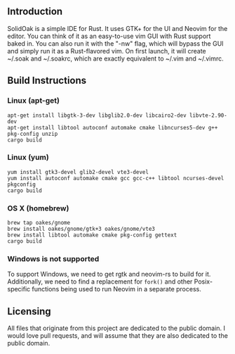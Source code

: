 ## Introduction

SolidOak is a simple IDE for Rust. It uses GTK+ for the UI and Neovim for the editor. You can think of it as an easy-to-use vim GUI with Rust support baked in. You can also run it with the "-nw" flag, which will bypass the GUI and simply run it as a Rust-flavored vim. On first launch, it will create ~/.soak and ~/.soakrc, which are exactly equivalent to ~/.vim and ~/.vimrc.

## Build Instructions

### Linux (apt-get)

```Shell
apt-get install libgtk-3-dev libglib2.0-dev libcairo2-dev libvte-2.90-dev
apt-get install libtool autoconf automake cmake libncurses5-dev g++ pkg-config unzip
cargo build
```

### Linux (yum)


```Shell
yum install gtk3-devel glib2-devel vte3-devel
yum install autoconf automake cmake gcc gcc-c++ libtool ncurses-devel pkgconfig
cargo build
```

### OS X (homebrew)

```Shell
brew tap oakes/gnome
brew install oakes/gnome/gtk+3 oakes/gnome/vte3
brew install libtool automake cmake pkg-config gettext
cargo build
```

### Windows is not supported

To support Windows, we need to get rgtk and neovim-rs to build for it. Additionally, we need to find a replacement for `fork()` and other Posix-specific functions being used to run Neovim in a separate process.

## Licensing

All files that originate from this project are dedicated to the public domain. I would love pull requests, and will assume that they are also dedicated to the public domain.
